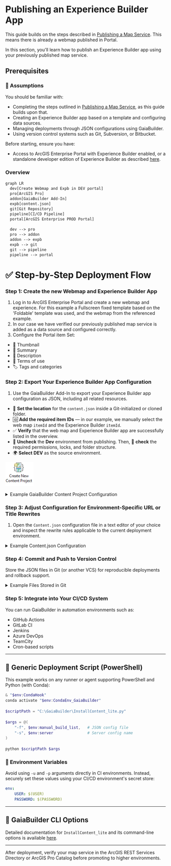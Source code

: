 # Publishing an Experience Builder App

This guide builds on the steps described in [Publishing a Map Service](../Publishing%20a%20map%20service/README.md). This means there is already a webmap published in Portal.

In this section, you'll learn how to publish an Experience Builder app using your previously published map service.

## Prerequisites

### 🧠 Assumptions

You should be familiar with:

- Completing the steps outlined in [Publishing a Map Service](../Publishing%20a%20map%20service/README.md), as this guide builds upon that.
- Creating an Experience Builder app based on a template and configuring data sources.
- Managing deployments through JSON configurations using GaiaBuilder.
- Using version control systems such as Git, Subversion, or Bitbucket.

Before starting, ensure you have:

- Access to ArcGIS Enterprise Portal with Experience Builder enabled, or a standalone developer edition of Experience Builder as described [here](https://developers.arcgis.com/experience-builder/guide/install-guide/).

### Overview
```mermaid
graph LR
  dev[Create Webmap and Expb in DEV portal]
  pro[ArcGIS Pro]
  addon[GaiaBuilder Add-In]
  expb[content.json]
  git[Git Repository]
  pipeline[CI/CD Pipeline]
  portal[ArcGIS Enterprise PROD Portal]

  dev --> pro
  pro --> addon
  addon --> expb
  expb --> git
  git --> pipeline
  pipeline --> portal
```

# ✅ Step-by-Step Deployment Flow

### Step 1: Create the new Webmap and Experience Builder App

1. Log in to ArcGIS Enterprise Portal and create a new webmap and experience. For this example a Fullscreen fixed template based on the 'Foldable' template was used, and the webmap from the referenced example.
2. In our case we have verified our previously published map service is added as a data source and configured correctly.
3. Configure the Portal item Set:
* 🔖 Thumbnail
* 📄 Summary
* 🔗 Description
* 📜 Terms of use
* 🏷️ Tags and categories

### Step 2: Export Your Experience Builder App Configuration

1. Use the GaiaBuilder Add-In to export your Experience Builder app configuration as JSON, including all related resources.
- 📁 **Set the location** for the `content.json` inside a Git-initialized or cloned folder.  
- 🆔 **Add the required item IDs** — in our example, we manually select the web map `itemId` and the Experience Builder `itemId`.  
- ✅ **Verify** that the web map and Experience Builder app are successfully listed in the overview.  
- 🚫 **Uncheck** the **Dev** environment from publishing. Then, 🔐 **check** the required permissions, locks, and folder structure.  
- 🌍 **Select** **DEV** as the source environment.

![create new content project](create_new_content_project.png)

<details><summary>Example GaiaBuilder Content Project Configuration</summary>

![create gaiabuilder content project](create-gaia-content-project.png)

</details>

### Step 3: Adjust Configuration for Environment-Specific URL or Title Rewrites

1. Open the `Content.json` configuration file in a text editor of your choice and inspect the rewrite rules applicable to the current deployment environment.

<details><summary>Example Content.json Configuration</summary>

```json
{
    "action": "deployContent",
    "contentSelect": 1,
    "sourcePortal": "https://demo.gaiabuilder.com/portal/",
    "sourceUser": "demo.professional",
    "contentUser": "demo.professional.plus",
    "items": [
        {
            "type": "Web Map",
            "title": "DemoMap",
            "itemId": "0ebb2abd8f6d4cffaa16133cbfe1f5de",
            "rewrites": {
                "environmentRewrite": "--DEV--",
                "webUrl": "https://demo.gaiabuilder.com/server/rest/services/DEV"
            }
        },
        {
            "type": "Web Experience",
            "title": "San Diego Letters",
            "itemId": "3fbd66d654344dc9b02eaaea57ffec81",
            "rewrites": {
                "environmentRewrite": "--DEV--",
                "webUrl": "https://demo.gaiabuilder.com/server/rest/services/DEV"
            }
        }
    ],
    "servers": {
        "DEV": {
            "rewrites": {
                "environmentRewrite": "--DEV--",
                "webUrl": "https://demo.gaiabuilder.com/server/rest/services/DEV"
            },
            "portalFolder": "dev",
            "sharing": {
                "esriEveryone": "false",
                "organization": "true",
                "groups": ["Demo DEV"]
            }
        },
        "TEST": {
            "rewrites": {
                "environmentRewrite": "--TEST--",
                "webUrl": "https://demo.gaiabuilder.com/server/rest/services/TEST"
            },
            "portalFolder": "test",
            "sharing": {
                "esriEveryone": "false",
                "organization": "true",
                "groups": ["Demo TEST"]
            }
        },
        "ACC": {
            "rewrites": {
                "environmentRewrite": "--ACC--",
                "webUrl": "https://demo.gaiabuilder.com/server/rest/services/ACC"
            },
            "portalFolder": "acc",
            "sharing": {
                "esriEveryone": "false",
                "organization": "true",
                "groups": ["Demo ACC"]
            }
        },
        "PROD": {
            "protected": "true",
            "rewrites": {
                "environmentRewrite": "",
                "webUrl": "https://demo.gaiabuilder.com/server/rest/services/PROD"
            },
            "portalFolder": "prod",
            "content_status": "authoritative",
            "sharing": {
                "esriEveryone": "false",
                "organization": "true",
                "groups": ["Demo PROD"]
            }
        }
    }
}
```

</details>

### Step 4: Commit and Push to Version Control

Store the JSON files in Git (or another VCS) for reproducible deployments and rollback support.

<details><summary>Example Files Stored in Git</summary>

📂 **Files stored in Git:**

- 📄 **Web Map (`0ebb2abd8f6d4cffaa16133cbfe1f5de`)**
    - 📑 `0ebb2abd8f6d4cffaa16133cbfe1f5de.data.json`
    - 📑 `0ebb2abd8f6d4cffaa16133cbfe1f5de.json`
    - 📑 `0ebb2abd8f6d4cffaa16133cbfe1f5de.relations.json`
    - 📑 `0ebb2abd8f6d4cffaa16133cbfe1f5de.resources.json`
    - 🖼️ `0ebb2abd8f6d4cffaa16133cbfe1f5de._7B3C97DAD0-4456-4B30-9FED-39CA1275830F_7D.png`

- 📄 **Web Experience (`3fbd66d654344dc9b02eaaea57ffec81`)**
    - 📑 `3fbd66d654344dc9b02eaaea57ffec81.data.json`
    - 📑 `3fbd66d654344dc9b02eaaea57ffec81.json`
    - 📑 `3fbd66d654344dc9b02eaaea57ffec81.relations.json`
    - 📑 `3fbd66d654344dc9b02eaaea57ffec81.resources.json`
    - 📂 **resources/config**
        - ⚙️ `config.json`

- ⚙️ **General Configuration**
    - 📑 `content.json`

- 📂 **Logs**
    - 📜 `installcontent.log`

</details>

### Step 5: Integrate into Your CI/CD System

You can run GaiaBuilder in automation environments such as:

- GitHub Actions
- GitLab CI
- Jenkins
- Azure DevOps
- TeamCity
- Cron-based scripts

---

## 🧪 Generic Deployment Script (PowerShell)

This example works on any runner or agent supporting PowerShell and Python (with Conda):

```powershell
& "$env:CondaHook"
conda activate "$env:CondaEnv_GaiaBuilder"

$scriptPath = "C:\GaiaBuilder\InstallContent_lite.py"

$args = @(
    "-f", $env:manual_build_list,   # JSON config file
    "-s", $env:server               # Server config name
)

python $scriptPath $args
```

### 🔐 Environment Variables

Avoid using `-u` and `-p` arguments directly in CI environments. Instead, securely set these values using your CI/CD environment's secret store:

```yaml
env:
    USER: $(USER)
    PASSWORD: $(PASSWORD)
```

---

## 🧾 GaiaBuilder CLI Options

Detailed documentation for `InstallContent_lite` and its command-line options is available [here](https://github.com/merkator-software/GaiaBuilder-manual/wiki/InstallContentTool).

---

After deployment, verify your map service in the ArcGIS REST Services Directory or ArcGIS Pro Catalog before promoting to higher environments.
